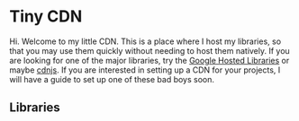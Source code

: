 # Tiny CDN

Hi. Welcome to my little CDN. This is a place where I host my libraries, so that you may use them quickly without needing to host them natively. If you are looking for one of the major libraries, try the [Google Hosted Libraries](https://developers.google.com/speed/libraries/devguide) or maybe [cdnjs](http://cdnjs.com/). If you are interested in setting up a CDN for your projects, I will have a guide to set up one of these bad boys soon.

## Libraries

